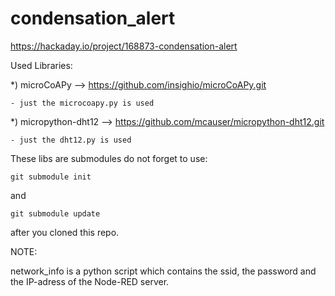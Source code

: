 # condensation_alert
https://hackaday.io/project/168873-condensation-alert

Used Libraries:

*) microCoAPy --> https://github.com/insighio/microCoAPy.git

	- just the microcoapy.py is used

*) micropython-dht12 --> https://github.com/mcauser/micropython-dht12.git

	- just the dht12.py is used

These libs are submodules do not forget to use:

	git submodule init

and

	git submodule update

after you cloned this repo.

NOTE:

network_info is a python script which contains  the ssid, the password and the IP-adress of the Node-RED server.

